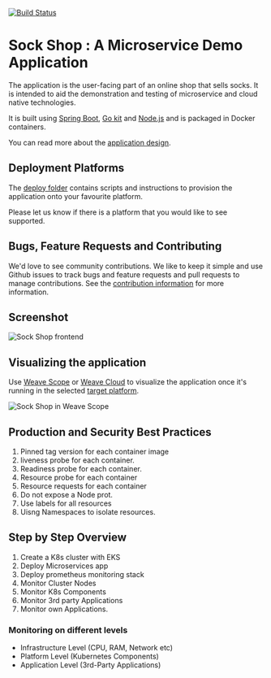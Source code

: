 
[![Build Status](https://travis-ci.org/microservices-demo/microservices-demo.svg?branch=master)](https://travis-ci.org/microservices-demo/microservices-demo)

# Sock Shop : A Microservice Demo Application

The application is the user-facing part of an online shop that sells socks. It is intended to aid the demonstration and testing of microservice and cloud native technologies.

It is built using [Spring Boot](http://projects.spring.io/spring-boot/), [Go kit](http://gokit.io) and [Node.js](https://nodejs.org/) and is packaged in Docker containers.

You can read more about the [application design](./internal-docs/design.md).

## Deployment Platforms

The [deploy folder](./deploy/) contains scripts and instructions to provision the application onto your favourite platform. 

Please let us know if there is a platform that you would like to see supported.

## Bugs, Feature Requests and Contributing

We'd love to see community contributions. We like to keep it simple and use Github issues to track bugs and feature requests and pull requests to manage contributions. See the [contribution information](.github/CONTRIBUTING.md) for more information.

## Screenshot

![Sock Shop frontend](https://github.com/microservices-demo/microservices-demo.github.io/raw/master/assets/sockshop-frontend.png)

## Visualizing the application

Use [Weave Scope](http://weave.works/products/weave-scope/) or [Weave Cloud](http://cloud.weave.works/) to visualize the application once it's running in the selected [target platform](./deploy/).

![Sock Shop in Weave Scope](https://github.com/microservices-demo/microservices-demo.github.io/raw/master/assets/sockshop-scope.png)

## 
## Production and Security Best Practices
1. Pinned tag version for each container image
2. liveness probe for each container.
3. Readiness probe for each container.
4. Resource probe for each container
5. Resource requests for each container
6. Do not expose a Node prot.
7. Use labels for all resources
8. Uisng Namespaces to isolate resources.
## Step by Step Overview
1. Create a K8s cluster with EKS
2. Deploy Microservices app
3. Deploy prometheus monitoring stack
4. Monitor Cluster Nodes
5. Monitor K8s Components
6. Monitor 3rd party Applications
7. Monitor own Applications.

### Monitoring on different levels
- Infrastructure Level (CPU, RAM, Network etc)
- Platform Level (Kubernetes Components)
- Application Level (3rd-Party Applications)
